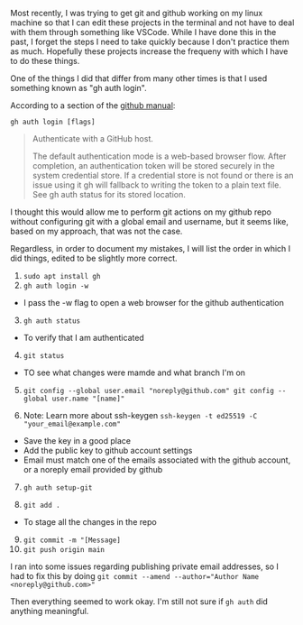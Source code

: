 Most recently, I was trying to get git and github working on my linux machine so that I can edit these projects in the terminal and not have to deal with them through something like VSCode.
While I have done this in the past, I forget the steps I need to take quickly because I don't practice them as much.
Hopefully these projects increase the frequeny with which I have to do these things.

One of the things I did that differ from many other times is that I used something known as "gh auth login".

According to a section of the [github manual](https://cli.github.com/manual/gh_auth_login):

```
gh auth login [flags]
```
>Authenticate with a GitHub host.
>
>The default authentication mode is a web-based browser flow. After completion, an authentication token will be stored securely in the system credential store. If a credential store is not found or there is an issue using it gh will fallback to writing the token to a plain text file. See gh auth status for its stored location.

I thought this would allow me to perform git actions on my github repo without configuring git with a global email and username, but it seems like, based on my approach, that was not the case.

Regardless, in order to document my mistakes, I will list the order in which I did things, edited to be slightly more correct.

1. `sudo apt install gh`
2. `gh auth login -w`
- I pass the -w flag to open a web browser for the github authentication
3. `gh auth status`
- To verify that I am authenticated 

4. `git status`
- TO see what changes were mamde and what branch I'm on

5. `
    git config --global user.email "noreply@github.com"
    git config --global user.name "[name]"
   `

6. Note: Learn more about ssh-keygen
`ssh-keygen -t ed25519 -C "your_email@example.com"`
- Save the key in a good place
- Add the public key to github account settings
- Email must match one of the emails associated with the github account, or a noreply email provided by github

7. `gh auth setup-git`

8. `git add .`
- To stage all the changes in the repo
9. `git commit -m "[Message]`
10. `git push origin main`


I ran into some issues regarding publishing private email addresses, so I had to fix this by doing
`git commit --amend --author="Author Name <noreply@github.com>"`

Then everything seemed to work okay.
I'm still not sure if `gh auth` did anything meaningful.
